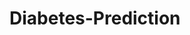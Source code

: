 # Diabetes-Prediction

























































































